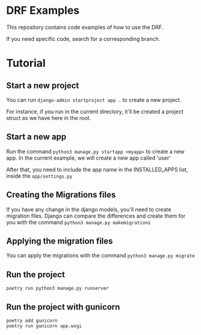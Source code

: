 # DRF Examples

This repository contains code examples of how to use the DRF.

If you need specific code, search for a corresponding branch.

# Tutorial

## Start a new project

You can run `django-admin startproject app .` to create a new project.

For instance, if you run in the current directory, it'll be created a project struct as we have here in the root.

## Start a new app

Run the command `python3 manage.py startapp <myapp>` to create a new app. In the current example, we will create a new app called 'user'

After that, you need to include the app name in the INSTALLED_APPS list, inside the `app/settings.py`

## Creating the Migrations files

If you have any change in the django models, you'll need to create migration files. Django can compare the differences and create them for you with the command `python3 manage.py makemigrations`

## Applying the migration files

You can apply the migrations with the command `python3 manage.py migrate`

## Run the project

`poetry run python3 manage.py runserver`

## Run the project with gunicorn

```
poetry add gunicorn
poetry run gunicorn app.wsgi
```
